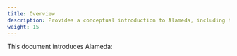 ```yaml
---
title: Overview
description: Provides a conceptual introduction to Alameda, including the problems it solves and its high-level architecture.
weight: 15
---
```


This document introduces Alameda: 